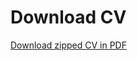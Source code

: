 # Download CV


[Download zipped CV in PDF](https://github.com/JJ/cv/suites/2222320601/artifacts/)

